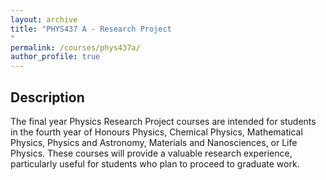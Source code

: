 ```yaml
---
layout: archive
title: "PHYS437 A - Research Project
"
permalink: /courses/phys437a/
author_profile: true
---
```


## Description

The final year Physics Research Project courses are intended for students in the fourth year of Honours Physics, Chemical Physics, Mathematical Physics, Physics and Astronomy, Materials and Nanosciences, or Life Physics. These courses will provide a valuable research experience, particularly useful for students who plan to proceed to graduate work.
